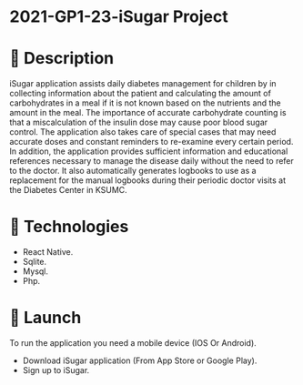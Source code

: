 # 2021-GP1-23-iSugar Project

# 🍭 Description  

iSugar application assists daily diabetes management for children by in collecting information about the patient and calculating the amount of carbohydrates in a meal if it is not known based on the nutrients and the amount in the meal. The importance of accurate carbohydrate counting is that a miscalculation of the insulin dose may cause poor blood sugar control.
The application also takes care of special cases that may need accurate doses and constant reminders to re-examine every certain period. In addition, the application provides sufficient information and educational references necessary to manage the disease daily without the need to refer to the doctor. It also automatically generates logbooks to use as a replacement for the manual logbooks during their periodic doctor visits at the Diabetes Center in KSUMC. 


# 🍭 Technologies

- React Native.
- Sqlite.
- Mysql.
- Php.


# 🍭 Launch

To run the application you need a mobile device (IOS Or Android).

- Download iSugar application (From App Store or Google Play).
- Sign up to iSugar.
